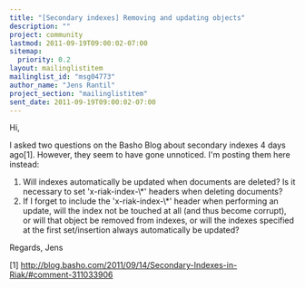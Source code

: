 ```yaml
---
title: "[Secondary indexes] Removing and updating objects"
description: ""
project: community
lastmod: 2011-09-19T09:00:02-07:00
sitemap:
  priority: 0.2
layout: mailinglistitem
mailinglist_id: "msg04773"
author_name: "Jens Rantil"
project_section: "mailinglistitem"
sent_date: 2011-09-19T09:00:02-07:00
---
```



Hi,

I asked two questions on the Basho Blog about secondary indexes 4 days ago[1]. 
However, they seem to have gone unnoticed. I'm posting them here instead:

1. Will indexes automatically be updated when documents are deleted? Is it 
necessary to set 'x-riak-index-\\*' headers when deleting documents?
2. If I forget to include the 'x-riak-index-\\*' header when performing an 
update, will the index not be touched at all (and thus become corrupt), or will 
that object be removed from indexes, or will the indexes specified at the first 
set/insertion always automatically be updated?

Regards,
Jens

[1] 
http://blog.basho.com/2011/09/14/Secondary-Indexes-in-Riak/#comment-311033906

